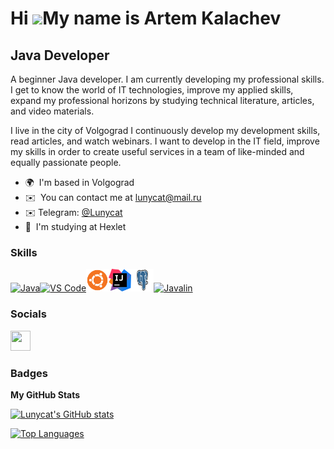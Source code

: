 Hi ![](https://user-images.githubusercontent.com/18350557/176309783-0785949b-9127-417c-8b55-ab5a4333674e.gif)My name is Artem Kalachev
======================================================================================================================================

Java Developer
--------------

A beginner Java developer. I am currently developing my professional skills. I get to know the world of IT technologies, improve my applied skills, expand my professional horizons by studying technical literature, articles, and video materials.

I live in the city of Volgograd I continuously develop my development skills, read articles, and watch webinars. I want to develop in the IT field, improve my skills in order to create useful services in a team of like-minded and equally passionate people.


* 🌍  I'm based in Volgograd
* ✉️  You can contact me at [lunycat@mail.ru](mailto:lunycat@mail.ru)
* ✉️  Telegram: [@Lunycat](https://tlgg.ru/Lunycat)
* 🧠  I'm studying at Hexlet

### Skills


<p align="left">
<a href="https://www.oracle.com/java/" target="_blank" rel="noreferrer"><img src="https://raw.githubusercontent.com/danielcranney/readme-generator/main/public/icons/skills/java-colored.svg" width="36" height="36" alt="Java" /></a><a href="https://code.visualstudio.com/" target="_blank" rel="noreferrer"><img src="https://raw.githubusercontent.com/danielcranney/readme-generator/main/public/icons/skills/visualstudiocode.svg" width="36" height="36" alt="VS Code" /></a><a href="https://ubuntu.com" target="_blank" rel="noreferrer"><img src="https://github.com/Lunycat/Lunycat/blob/main/images/UbuntuCoF.svg.png" width="36" height="36" alt="Ubuntu" /></a><a href="https://www.jetbrains.com/idea/" target="_blank" rel="noreferrer"><img src="https://github.com/Lunycat/Lunycat/blob/main/images/IntelliJ_IDEA_Icon.svg.png" width="36" height="36" alt="intellij idea" /></a><a href="https://www.oracle.com/java/" target="_blank" rel="noreferrer"><img src="https://github.com/Lunycat/Lunycat/blob/main/images/Postgresql.jpg" width="36" height="36" alt="Postgresql" /></a><a href="https://www.oracle.com/java/" target="_blank" rel="noreferrer"><img src="https://github.com/Lunycat/Lunycat/blob/main/images/Javalin.jpg" width="36" height="36" alt="Javalin" /></a>
</p>


### Socials

<p align="left"> <a href="https://www.github.com/Lunycat" target="_blank" rel="noreferrer"> <picture> <source media="(prefers-color-scheme: dark)" srcset="https://raw.githubusercontent.com/danielcranney/readme-generator/main/public/icons/socials/github-dark.svg" /> <source media="(prefers-color-scheme: light)" srcset="https://raw.githubusercontent.com/danielcranney/readme-generator/main/public/icons/socials/github.svg" /> <img src="https://raw.githubusercontent.com/danielcranney/readme-generator/main/public/icons/socials/github.svg" width="32" height="32" /> </picture> </a></p>

### Badges

<b>My GitHub Stats</b>

<a href="http://www.github.com/Lunycat"><img src="https://github-readme-stats.vercel.app/api?username=Lunycat&show_icons=true&hide=&count_private=true&title_color=0891b2&text_color=ffffff&icon_color=0891b2&bg_color=1c1917&hide_border=true&show_icons=true" alt="Lunycat's GitHub stats" /></a>

<a href="https://github.com/Lunycat" align="left"><img src="https://github-readme-stats.vercel.app/api/top-langs/?username=Lunycat&langs_count=10&title_color=0891b2&text_color=ffffff&icon_color=0891b2&bg_color=1c1917&hide_border=true&locale=en&custom_title=Top%20%Languages" alt="Top Languages" /></a>
